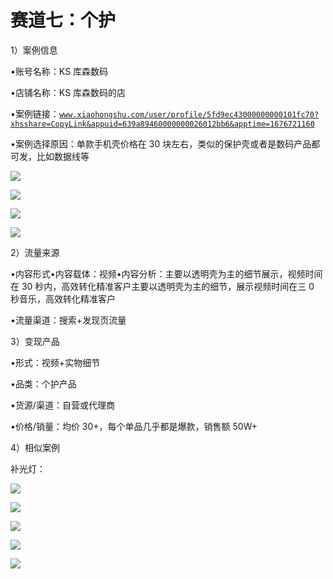# 赛道七：个护

1）案例信息

•账号名称：KS 库森数码

•店铺名称：KS 库森数码的店

•案例链接：[`www.xiaohongshu.com/user/profile/5fd9ec43000000000101fc70?xhsshare=CopyLink&appuid=639a89460000000026012bb6&apptime=1676721160`](https://www.xiaohongshu.com/user/profile/5fd9ec43000000000101fc70?xhsshare=CopyLink&appuid=639a89460000000026012bb6&apptime=1676721160)

•案例选择原因：单款手机壳价格在 30 块左右，类似的保护壳或者是数码产品都可发，比如数据线等

![](img/e48cb99e0e0ec8eb9283f59526505ede.png)

![](img/e81ced6364b4763e0f40eadbfa9be908.png)

![](img/2a16e1a7320b432e86ea48b852647fa1.png)

![](img/02ef0e2a0fcbe39ae534eeb8694daeff.png)

2）流量来源

•内容形式•内容载体：视频•内容分析：主要以透明壳为主的细节展示，视频时间在 30 秒内，高效转化精准客户主要以透明壳为主的细节，展示视频时间在三 0 秒音乐，高效转化精准客户

•流量渠道：搜索+发现页流量

3）变现产品

•形式：视频+实物细节

•品类：个护产品

•货源/渠道：自营或代理商

•价格/销量：均价 30+，每个单品几乎都是爆款，销售额 50W+

4）相似案例

补光灯：

![](img/820a9e625553deb8c7d0a843e19c48c1.png)

![](img/ca7d9b14f0760f542c23aacc3a77e480.png)

![](img/a91c99f9b7a4997b839b84b3cc876ea7.png)

![](img/4d86a1ae261a6bff17ded0f1eab70de9.png)

![](img/f5f11c405b1ebfa42488ca1035ca05ad.png)